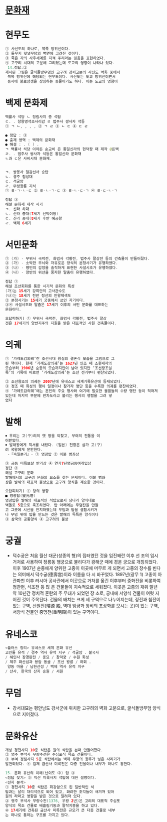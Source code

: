 # [문화재](https://parksunny.tistory.com/87)

# 현무도
```java
① 사신도의 하나로, 북쪽 방위신이다. 
② 돌무지 덧널무덤의 벽면에 그려진 것이다. 
③ 죽은 자의 사후세계를 지켜 주리라는 믿음을 표현하였다. 
④ 고구려 시대의 고분에 그려졌는데 도교의 영향이 나타나 있다.
 14.정답:②
제시된 그림은 굴식돌방무덤인 고구려 강서고분의 사신도 벽화 중에서
 북쪽 방위신에 해당되는 현무도이다. 사신도는 도교 방위신이면서
 동시에 불로장생을 상징하는 동물이기도 하다. 이는 도교의 영향이

```

# 백제 문화제
```java
백률사 석당 ㄴ 정림사지 층 석탑
ㄷ. . 창왕명석조사리감 ㄹ 법주사 쌍사자 석등
① ㄱ ㄴ, , , , ② ㄱ ㄹ ③ ㄴ ㄷ ④ ㄷ ㄹ

● 정답 : ③
● 출제 영역 : 백제의 문화재
● 해설 : . ( ) . 
ㄱ 백률사 석당 이차돈 순교비 은 통일신라의 현덕왕 때 제작 @돈백
ㄹ. . 법주사 쌍사자 석등은 통일신라 문화재
ㄴ과 ㄷ은 사비시대 문화재.


ㄱ. 쌍봉사 철감선사 승탑 
ㄴ. 경주 첨성대 
ㄷ. 석굴암 
ㄹ. 무령왕릉 지석
① ㄹ-ㄱ-ㄴ-ㄷ ② ㄹ-ㄴ-ㄱ-ㄷ ③ ㄹ-ㄴ-ㄷ-ㄱ ④ ㄹ-ㄷ-ㄴ-ㄱ

정답 ③
해설 문화재 제작 시기
ㄱ. 신라 하대 
ㄴ. 신라 중대(7세기 선덕여왕) 
ㄷ. 신라 중대(8세기 후반 혜공왕
ㄹ. 백제 6세기
```

# 서민문화
```java
① (가) - 무위사 극락전, 화엄사 각황전, 법주사 팔상전 등의 건축물이 만들어졌다. 
② (가) - 소박한 무늬와 자유로운 양식의 분청사기가 유행하였다. 
③ (나) - 평민의 감정을 솔직하게 표현한 사설시조가 유행하였다. 
④ (나) - 양반의 위선을 풍자한 탈춤이 유행하였다. 

정답 ①
해설 조선회화를 통한 시기적 문화의 특성
(가)는 15세기 강희안의 고사관수도
(나)는 18세기 전반 정선의 인왕제색도
② 분청사기는 15세기 궁중에서 쓰인 자기이다. 
③④ 사설시조와 탈춤은 17세기 이후의 서민 문화를 대표하는 
문화이다. 

오답피하기) ① 무위사 극락전, 화엄사 각황전, 법주사 팔상
전은 17세기의 양반지주의 지원을 받은 대표적인 사원 건축물이다.

```

# 의궤
```java
① ‘가례도감의궤’란 조선시대 왕실의 결혼식 모습을 그림으로 그
린 책이다. 현재 ‘가례도감의궤’는 1627년 인조 때 소현세자의 
모습부터 1906년 순종의 모습까지만이 남아 있지만 ‘조선왕조실
록’의 기록에 따르면 ‘가례도감의궤’는 조선 전기부터 편찬되었다. 

② 조선왕조의 의궤는 2007년에 유네스코 세계기록유산에 등재되었다. 
③ 정조 때 화성의 행차 일정이나 참가자 명단 등을 수록한 의궤를 편찬하였다.
④ ‘가례도감의궤’에는 혼인의 주요 행사와 여기에 필요한 물품들의 수량 명단 등이 적혀져 
있는데 마지막 부분에 반차도라고 불리는 행사의 행렬을 그려 넣
었다

```

# 발해
```java
￭ 우리는 고(구)려의 옛 땅을 되찾고, 부여의 전통을 이
어받았다. 
￭ 발해왕에게 칙서를 내렸다. (일본) 천황은 삼가 고(구)
려 국왕에게 문안한다. 
 -『속일본기』- ① 영광탑 ② 이불 병좌상 

③ 금동 미륵보살 반가상 ④ 연가7년명금동여래입상
정답 ②
해설 고구려 문화
발해에서의 고구려 문화의 요소를 찾는 문제이다. 이불 병좌
상은 발해의 대표적 불상으로 고구려 양식을 계승한 것이다. 

오답피하기) ① 당의 영향
■ 영광탑(靈光塔)
영광탑은 발해의 대표적인 석탑으로서 당나라 양식대로 
벽돌로 5층으로 축조하였다. 탑 아래에는 무덤칸을 만들
고 그곳에 시신을 안치하였는데 무덤과 탑을 결합시키거
나 무덤 위에 탑을 만드는 것은 발해의 독특한 양식이다
③ 삼국의 공통양식 ④ 고구려의 불상
```


# 궁궐
* 덕수궁은 처음 월산 대군(성종의 형)의 집터였던 것을 임진왜란 이후 선
조의 임시 거처로 사용하여 정릉동 행궁으로 불리다가 광해군 때에 경운
궁으로 개칭되었다. 이후 1907년 순종에게 양위한 고종이 이곳에 머무르
게 되면서 고종의 장수를 빈다는 의미에서 덕수궁(德壽宮)이라 이름을 다
시 바꾸었다. 1897년(광무 1) 고종이 아관파천 이후 러시아 공사관에서 
이곳으로 거처를 옮긴 이후부터 중화전을 비롯하여 정관헌, 석조전 등 많
은 건물들이 지속적으로 세워졌다. 이곳은 고종의 재위 말년 약 10년간 정치적 혼란의 주 무대가 되었던 장
소로, 궁내에 서양식 건물이 여럿 지어진 것이 주목된다. 건물의 배치는 
크게 세 구역으로 나누어지는데, 정전과 침전이 있는 구역, 선원전(璿源
殿, 역대 임금과 왕비의 초상화를 모시는 곳)이 있는 구역, 서양식 건물인 
중명전(重明殿)이 있는 구역이다.

# 유네스코
```java
<플러스 정리> 유네스코 세계 문화 유산
고인돌 유적 / 경주 역사 유적 지구 / 석굴암 ․ 불국사 
/ 해인사 장경판전 / 종묘 / 창덕궁 / 수원 화성 
/ 제주 화산섬과 용암 동굴 / 조선 왕릉 / 하회 ․
 양동 마을 / 남한산성 / 백제 역사 유적 지구 
/ 산사, 한국의 산지 승원 / 서원
```


# 무덤
* 강서대묘는 평안남도 강서군에 위치한 고구려의 벽화 고분으로, 굴식돌방무덤 양식으로 지어졌다.

# 문화유산
```java
개성 경천사지 10층 석탑은 원의 석탑을 본떠 만들어졌다. 
② 영주 부석사 무량수전은 주심포식 목조 건물이다. 
③ 부여 정림사지 5층 석탑에서는 백제 무왕의 왕후가 넣은 사리기가 
발견되었다. ④ 김제 금산사 미륵전은 다층 건물이나 내부가 하나로 통한다. 

15. 문화 유산의 이해(난이도 中) 답 ③
<정답 찾기> ③ 익산 미륵사지 석탑에 대한 설명이다.
<선지 분석> 
① 경천사지 10층 석탑은 화강암으로 된 일반적인 석
탑과는 달리 대리석으로 되어 있고, 화려한 조각들이 새겨져 있어
원의 라마교 영향을 받은 것으로 알려져 있다.
② 영주 부석사 무량수전(1376, 우왕 2년)은 고려의 대표적 주심포
양식의 목조 건물로 배흘림기둥과 팔작지붕을 하고 있다.
④ 17세기에 건축된 금산사 미륵전은 규모가 큰 다층 건물로 내부
는 하나로 통하는 구조를 가지고 있다.
```
